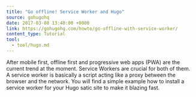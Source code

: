 ```yaml
---
title: "Go offline! Service Worker and Hugo"
source: gohugohq
date: 2017-03-08 13:40:00 +0000
link: https://gohugohq.com/howto/go-offline-with-service-worker/
content_type: Tutorial
tool:
  - tool/hugo.md
---
```

After mobile first, offline first and progressive web apps (PWA) are the current trend at the moment. Service Workers are crucial for both of them. A service worker is basically a script acting like a proxy between the browser and the network. You will find a simple example how to install a service worker for your Hugo satic site to make it blazing fast.





